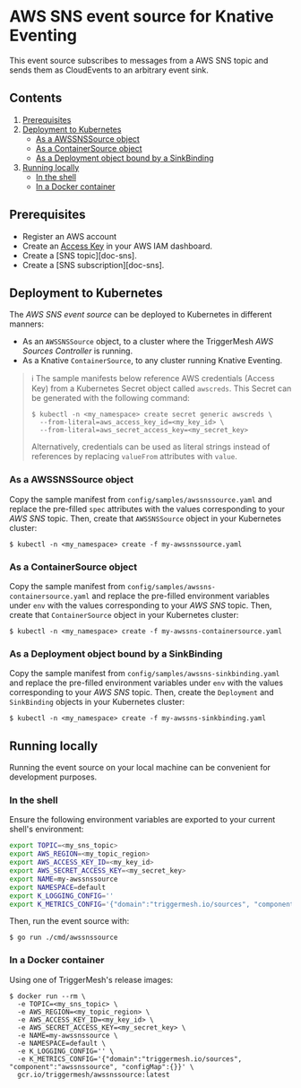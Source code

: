 # AWS SNS event source for Knative Eventing

This event source subscribes to messages from a AWS SNS topic and sends them as CloudEvents to an arbitrary event sink.

<!--
This source expects external-dns of some flavor (https://github.com/kubernetes-sigs/external-dns) to be installed in the
k8s cluster. If you look at the deployment.yaml file, you'll see that a service is created that has a hostname
annotation. This hostname must be of the form `sns.$TOPIC_NAME.$CHANNEL_NAME.$NAMESPACE.$DOMAIN`. Domain can be anything
you like. I used a subdomain in my personal env `sources.rsmitty.cloud`. These same vars are passed into the SNS
deployment as env variables.

Upon starting, a background task is launched before running the webserver. This background task attempts to subscribe to
the SNS topic mentioned. It will wait until the hostname above resolves in DNS before attempting to do so. Once
subscription has occurred, events are pushed like other sources.
-->

## Contents

1. [Prerequisites](#prerequisites)
1. [Deployment to Kubernetes](#deployment-to-kubernetes)
   * [As a AWSSNSSource object](#as-a-awssnssource-object)
   * [As a ContainerSource object](#as-a-containersource-object)
   * [As a Deployment object bound by a SinkBinding](#as-a-deployment-object-bound-by-a-sinkbinding)
1. [Running locally](#running-locally)
   * [In the shell](#in-the-shell)
   * [In a Docker container](#in-a-docker-container)

## Prerequisites

* Register an AWS account
* Create an [Access Key][doc-accesskey] in your AWS IAM dashboard.
* Create a [SNS topic][doc-sns].
* Create a [SNS subscription][doc-sns].

## Deployment to Kubernetes

The _AWS SNS event source_ can be deployed to Kubernetes in different manners:

* As an `AWSSNSSource` object, to a cluster where the TriggerMesh _AWS Sources Controller_ is running.
* As a Knative `ContainerSource`, to any cluster running Knative Eventing.

> :information_source: The sample manifests below reference AWS credentials (Access Key) from a Kubernetes Secret object
> called `awscreds`. This Secret can be generated with the following command:
>
> ```console
> $ kubectl -n <my_namespace> create secret generic awscreds \
>   --from-literal=aws_access_key_id=<my_key_id> \
>   --from-literal=aws_secret_access_key=<my_secret_key>
> ```
>
> Alternatively, credentials can be used as literal strings instead of references by replacing `valueFrom` attributes
> with `value`.

### As a AWSSNSSource object

Copy the sample manifest from `config/samples/awssnssource.yaml` and replace the pre-filled `spec` attributes with the
values corresponding to your _AWS SNS_ topic. Then, create that `AWSSNSSource` object in your Kubernetes cluster:

```console
$ kubectl -n <my_namespace> create -f my-awssnssource.yaml
```

### As a ContainerSource object

Copy the sample manifest from `config/samples/awssns-containersource.yaml` and replace the pre-filled environment
variables under `env` with the values corresponding to your _AWS SNS_ topic. Then, create that `ContainerSource` object
in your Kubernetes cluster:

```console
$ kubectl -n <my_namespace> create -f my-awssns-containersource.yaml
```

### As a Deployment object bound by a SinkBinding

Copy the sample manifest from `config/samples/awssns-sinkbinding.yaml` and replace the pre-filled environment variables
under `env` with the values corresponding to your _AWS SNS_ topic. Then, create the `Deployment` and `SinkBinding`
objects in your Kubernetes cluster:

```console
$ kubectl -n <my_namespace> create -f my-awssns-sinkbinding.yaml
```

## Running locally

Running the event source on your local machine can be convenient for development purposes.

### In the shell

Ensure the following environment variables are exported to your current shell's environment:

```sh
export TOPIC=<my_sns_topic>
export AWS_REGION=<my_topic_region>
export AWS_ACCESS_KEY_ID=<my_key_id>
export AWS_SECRET_ACCESS_KEY=<my_secret_key>
export NAME=my-awssnssource
export NAMESPACE=default
export K_LOGGING_CONFIG=''
export K_METRICS_CONFIG='{"domain":"triggermesh.io/sources", "component":"awssnssource", "configMap":{}}'
```

Then, run the event source with:

```console
$ go run ./cmd/awssnssource
```

### In a Docker container

Using one of TriggerMesh's release images:

```console
$ docker run --rm \
  -e TOPIC=<my_sns_topic> \
  -e AWS_REGION=<my_topic_region> \
  -e AWS_ACCESS_KEY_ID=<my_key_id> \
  -e AWS_SECRET_ACCESS_KEY=<my_secret_key> \
  -e NAME=my-awssnssource \
  -e NAMESPACE=default \
  -e K_LOGGING_CONFIG='' \
  -e K_METRICS_CONFIG='{"domain":"triggermesh.io/sources", "component":"awssnssource", "configMap":{}}' \
  gcr.io/triggermesh/awssnssource:latest
```

[doc-accesskey]: https://docs.aws.amazon.com/general/latest/gr/aws-sec-cred-types.html#access-keys-and-secret-access-keys
[doc-sns-topic]: https://docs.aws.amazon.com/sns/latest/dg/sns-getting-started.html
